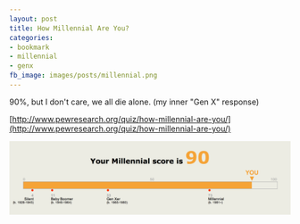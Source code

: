 ```yaml
---
layout: post
title: How Millennial Are You?
categories:
- bookmark
- millennial
- genx
fb_image: images/posts/millennial.png
---
```


90%, but I don't care, we all die alone. (my inner "Gen X" response)

[http://www.pewresearch.org/quiz/how-millennial-are-you/](http://www.pewresearch.org/quiz/how-millennial-are-you/)

![Millennial Score](/images/posts/millennial.png)